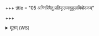 +++
title = "05 अग्निरिवैतु प्रतिकूलमनुकूलमिवोदकम्"

+++
<details><summary>मूलम् (WS)</summary>

अग्निरिवैतु प्रतिकूलमनुकूलमिवोदकम् ।  
सुखे रथ इव वर्ततां कृत्या कृत्याकृतं कृता ॥ १५ ॥
</details>